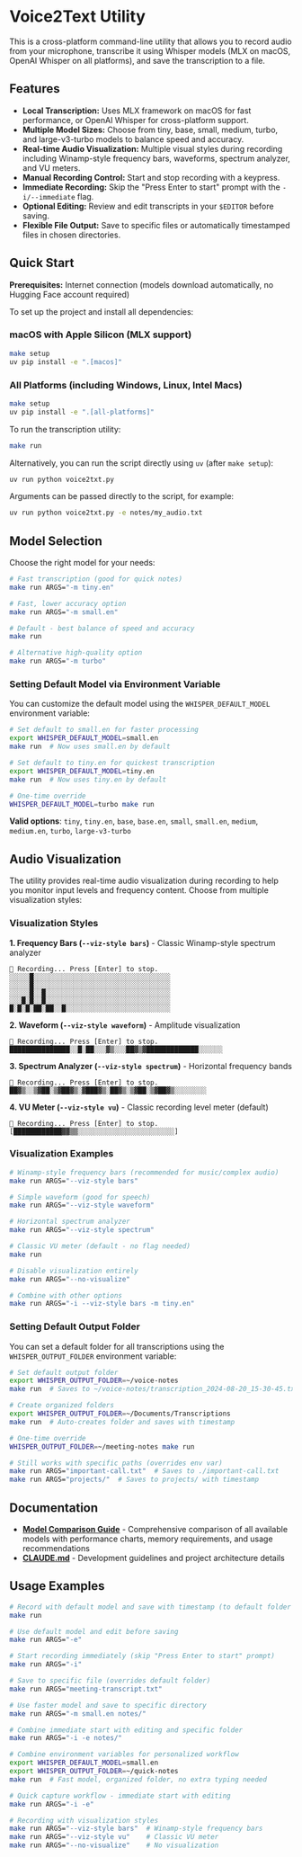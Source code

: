 # Voice2Text Utility

This is a cross-platform command-line utility that allows you to record audio from your microphone, transcribe it using Whisper models (MLX on macOS, OpenAI Whisper on all platforms), and save the transcription to a file.

## Features

-   **Local Transcription:** Uses MLX framework on macOS for fast performance, or OpenAI Whisper for cross-platform support.
-   **Multiple Model Sizes:** Choose from tiny, base, small, medium, turbo, and large-v3-turbo models to balance speed and accuracy.
-   **Real-time Audio Visualization:** Multiple visual styles during recording including Winamp-style frequency bars, waveforms, spectrum analyzer, and VU meters.
-   **Manual Recording Control:** Start and stop recording with a keypress.
-   **Immediate Recording:** Skip the "Press Enter to start" prompt with the `-i/--immediate` flag.
-   **Optional Editing:** Review and edit transcripts in your `$EDITOR` before saving.
-   **Flexible File Output:** Save to specific files or automatically timestamped files in chosen directories.

## Quick Start

**Prerequisites:** Internet connection (models download automatically, no Hugging Face account required)

To set up the project and install all dependencies:

### macOS with Apple Silicon (MLX support)
```bash
make setup
uv pip install -e ".[macos]"
```

### All Platforms (including Windows, Linux, Intel Macs)
```bash
make setup
uv pip install -e ".[all-platforms]"
```

To run the transcription utility:

```bash
make run
```

Alternatively, you can run the script directly using `uv` (after `make setup`):

```bash
uv run python voice2txt.py
```

Arguments can be passed directly to the script, for example:

```bash
uv run python voice2txt.py -e notes/my_audio.txt
```

## Model Selection

Choose the right model for your needs:

```bash
# Fast transcription (good for quick notes)
make run ARGS="-m tiny.en"

# Fast, lower accuracy option
make run ARGS="-m small.en"

# Default - best balance of speed and accuracy
make run

# Alternative high-quality option
make run ARGS="-m turbo"
```

### Setting Default Model via Environment Variable

You can customize the default model using the `WHISPER_DEFAULT_MODEL` environment variable:

```bash
# Set default to small.en for faster processing
export WHISPER_DEFAULT_MODEL=small.en
make run  # Now uses small.en by default

# Set default to tiny.en for quickest transcription
export WHISPER_DEFAULT_MODEL=tiny.en
make run  # Now uses tiny.en by default

# One-time override
WHISPER_DEFAULT_MODEL=turbo make run
```

**Valid options**: `tiny`, `tiny.en`, `base`, `base.en`, `small`, `small.en`, `medium`, `medium.en`, `turbo`, `large-v3-turbo`

## Audio Visualization

The utility provides real-time audio visualization during recording to help you monitor input levels and frequency content. Choose from multiple visualization styles:

### Visualization Styles

**1. Frequency Bars (`--viz-style bars`)** - Classic Winamp-style spectrum analyzer
```
🔴 Recording... Press [Enter] to stop.
░░░░░█░░░░░░░░░░░░░░░░░░░░░░░░░░░░░░░░░░
░░░░░█░░░░░░░░░░░░░░░░░░░░░░░░░░░░░░░░░░
░░░░░█░░█░░░░░░░░░░░░░░░░░░░░░░░░░░░░░░░
░░░█░█░░█░░░░░░░░░░░░░░░░░░░░░░░░░░░░░░░
█░█░█░██░██░░█░░░░░░░░░░░░░░░░░░░░░░░░░░
```

**2. Waveform (`--viz-style waveform`)** - Amplitude visualization
```
🔴 Recording... Press [Enter] to stop.
███████████████░░█░██░░░▓▒░░░██▓▒▓█████████████░░░░░░
```

**3. Spectrum Analyzer (`--viz-style spectrum`)** - Horizontal frequency bands
```
🔴 Recording... Press [Enter] to stop.
██▓▒░░▒▓██░▒▓██▓▒░▓███▓▒░██▓▒░▒▓██░▒▓██▓▒░░░░░░░░
```

**4. VU Meter (`--viz-style vu`)** - Classic recording level meter (default)
```
🔴 Recording... Press [Enter] to stop.
[████████████▓▓▒▒░░░░░░░░░░░░░░░░░░░░░░░░]
```

### Visualization Examples

```bash
# Winamp-style frequency bars (recommended for music/complex audio)
make run ARGS="--viz-style bars"

# Simple waveform (good for speech)
make run ARGS="--viz-style waveform"

# Horizontal spectrum analyzer
make run ARGS="--viz-style spectrum"

# Classic VU meter (default - no flag needed)
make run

# Disable visualization entirely
make run ARGS="--no-visualize"

# Combine with other options
make run ARGS="-i --viz-style bars -m tiny.en"
```

### Setting Default Output Folder

You can set a default folder for all transcriptions using the `WHISPER_OUTPUT_FOLDER` environment variable:

```bash
# Set default output folder
export WHISPER_OUTPUT_FOLDER=~/voice-notes
make run  # Saves to ~/voice-notes/transcription_2024-08-20_15-30-45.txt

# Create organized folders
export WHISPER_OUTPUT_FOLDER=~/Documents/Transcriptions
make run  # Auto-creates folder and saves with timestamp

# One-time override
WHISPER_OUTPUT_FOLDER=~/meeting-notes make run

# Still works with specific paths (overrides env var)
make run ARGS="important-call.txt"  # Saves to ./important-call.txt
make run ARGS="projects/"  # Saves to projects/ with timestamp
```

## Documentation

- **[Model Comparison Guide](MODEL_COMPARISON.md)** - Comprehensive comparison of all available models with performance charts, memory requirements, and usage recommendations
- **[CLAUDE.md](CLAUDE.md)** - Development guidelines and project architecture details

## Usage Examples

```bash
# Record with default model and save with timestamp (to default folder if set)
make run

# Use default model and edit before saving
make run ARGS="-e"

# Start recording immediately (skip "Press Enter to start" prompt)
make run ARGS="-i"

# Save to specific file (overrides default folder)
make run ARGS="meeting-transcript.txt"

# Use faster model and save to specific directory
make run ARGS="-m small.en notes/"

# Combine immediate start with editing and specific folder
make run ARGS="-i -e notes/"

# Combine environment variables for personalized workflow
export WHISPER_DEFAULT_MODEL=small.en
export WHISPER_OUTPUT_FOLDER=~/quick-notes
make run  # Fast model, organized folder, no extra typing needed

# Quick capture workflow - immediate start with editing
make run ARGS="-i -e"

# Recording with visualization styles
make run ARGS="--viz-style bars"  # Winamp-style frequency bars
make run ARGS="--viz-style vu"    # Classic VU meter
make run ARGS="--no-visualize"    # No visualization
```

